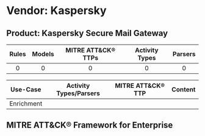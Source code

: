 Vendor: Kaspersky
=================
Product: Kaspersky Secure Mail Gateway
--------------------------------------
| Rules | Models | MITRE ATT&CK® TTPs | Activity Types | Parsers |
|:-----:|:------:|:------------------:|:--------------:|:-------:|
|   0   |   0    |         0          |       0        |    0    |

|  Use-Case  | Activity Types/Parsers | MITRE ATT&CK® TTP | Content    |
|:----------:| ---- | ---- | ---- |
| Enrichment |    |    | [](RM/r_m_kaspersky_kaspersky_secure_mail_gateway_Enrichment.md) |

MITRE ATT&CK® Framework for Enterprise
--------------------------------------
